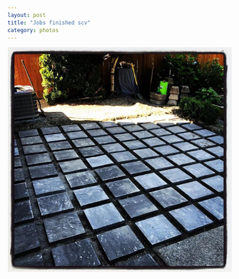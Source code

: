 ```yaml
---
layout: post
title: "Jobs finished scv"
category: photos
---
```


[![Jobs finished scv](/instagram/th-B0L7qjCpgqp.jpg)](https://www.instagram.com/p/B0L7qjCpgqp/)

